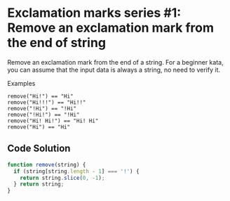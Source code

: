 # Exclamation marks series #1: Remove an exclamation mark from the end of string

Remove an exclamation mark from the end of a string. For a beginner kata, you can assume that the input data is always a string, no need to verify it.

Examples
```
remove("Hi!") == "Hi"
remove("Hi!!!") == "Hi!!"
remove("!Hi") == "!Hi"
remove("!Hi!") == "!Hi"
remove("Hi! Hi!") == "Hi! Hi"
remove("Hi") == "Hi"
```

## Code Solution 

```js
function remove(string) {
  if (string[string.length - 1] === '!') {
    return string.slice(0, -1);
  } return string;
}

```